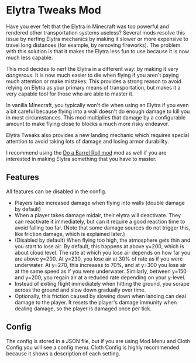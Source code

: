 # Elytra Tweaks Mod

Have you ever felt that the Elytra in Minecraft was too powerful and rendered other
transportation systems useless? Several mods resolve this issue by nerfing Elytra
mechanics by making it slower or more expensive to travel long distances (for example,
by removing fireworks). The problem with this solution is that it makes the Elytra
less fun to use because it is now much less capable.

This mod decides to nerf the Elytra in a different way: by making it very *dangerous*.
It is now much easier to die when flying if you aren't paying much attention or make
mistakes. This provides a strong reason to avoid relying on Elytra as your primary
means of transportation, but makes it a very capable tool for those who are able to
master it.

In vanilla Minecraft, you typically won't die when using an Elytra if you even a
bit careful because flying into a wall doesn't do enough damage to kill you in most
circumstances. This mod multiplies that damage by a configurable amount to make flying
close to blocks a much more risky endeavor.

Elytra Tweaks also provides a new landing mechanic which requires special attention to
avoid taking lots of damage and losing armor durability.

I recommend using the [Do a Barrel Roll mod](https://www.curseforge.com/minecraft/mc-mods/do-a-barrel-roll)
mod as well if you are interested in making Elytra something that you have to master.

## Features

All features can be disabled in the config.

- Players take increased damage when flying into walls (double damage by default)
- When a player takes damage midair, their elytra will deactivate. They can reactivate
it immediately, but can it require a good reaction time to avoid falling too far.
(Note that some damage sources do not trigger this, like friction damage, which is
explained later.)
- (Disabled by default) When flying too high, the atmosphere gets thin and you start to
lose air. By default, this happens at above y=200, which is about cloud level.
The rate at which you lose air depends on how far you are above y=200. At y=230, you lose
air at 30% of rate as if you were underwater. At y=270, this increases to 70%, and
at y=300 you lose air at the same speed as if you were underwater. Similarly, between
y=150 and y=200, you regain air at a reduced rate depending on your y-level.
- Instead of exiting flight immediately when hitting the ground, you scrape across the ground
and slow down gradually over time.
- Optionally, this friction caused by slowing down when landing can deal damage to the player.
It resets the player's damage immunity when dealing damage, so the player is damaged once
per tick.

## Config

The config is stored in a JSON file, but if you are using Mod Menu and Cloth Config you
will see a config menu. Cloth Config is highly recommended because it shows a description
of each setting.
